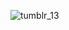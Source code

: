 ![tumblr_13](https://github.com/personlovely/personlovely/blob/363568e0dfaae2176a8e11ccccc0270956272c0d/96f190a9be0a27083cde996df2586935.gif )

